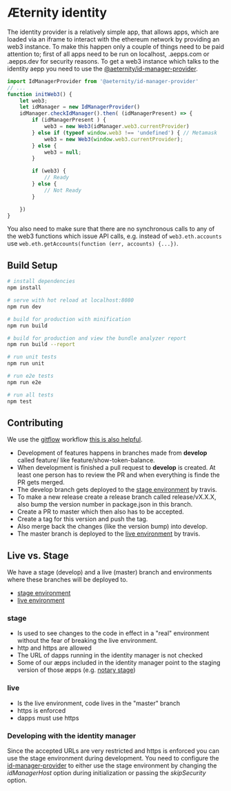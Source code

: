 # Æternity identity

The identity provider is a relatively simple app, that allows apps, which are loaded
via an iframe to interact with the ethereum network by providing an web3 instance.
To make this happen only a couple of things need to be paid attention to; first of
all apps need to be run on localhost, <subdomain>.aepps.com or <subdomain>.aepps.dev
for security reasons. To get a web3 instance which talks to the identity aepp you
need to use the [@aeternity/id-manager-provider](https://www.npmjs.com/package/@aeternity/id-manager-provider/).

```javascript
import IdManagerProvider from '@aeternity/id-manager-provider'
// ...
function initWeb3() {
    let web3;
    let idManager = new IdManagerProvider()
    idManager.checkIdManager().then( (idManagerPresent) => {
        if (idManagerPresent ) {
            web3 = new Web3(idManager.web3.currentProvider)
        } else if (typeof window.web3 !== 'undefined') { // Metamask
            web3 = new Web3(window.web3.currentProvider);
        } else {
            web3 = null;
        }

        if (web3) {
            // Ready
        } else {
            // Not Ready
        }

    })
}
```

You also need to make sure that there are no synchronous calls to any of the web3
functions which issue API calls, e.g. instead of `web3.eth.accounts` use `web.eth.getAccounts(function (err, accounts) {...})`.

## Build Setup

``` bash
# install dependencies
npm install

# serve with hot reload at localhost:8080
npm run dev

# build for production with minification
npm run build

# build for production and view the bundle analyzer report
npm run build --report

# run unit tests
npm run unit

# run e2e tests
npm run e2e

# run all tests
npm test
```

## Contributing

We use the [gitflow](https://danielkummer.github.io/git-flow-cheatsheet/) workflow [this is also helpful](https://gist.github.com/JamesMGreene/cdd0ac49f90c987e45ac).
* Development of features happens in branches made from **develop** called feature/<the-feature> like feature/show-token-balance.
* When development is finished a pull request to **develop** is created. At least one person has to review the PR and when everything is finde the PR gets merged.
* The develop branch gets deployed to the [stage environment](https://stage-identity.aepps.com) by travis.
* To make a new release create a release branch called release/vX.X.X, also bump the version number in package.json in this branch.
* Create a PR to master which then also has to be accepted.
* Create a tag for this version and push the tag.
* Also merge back the changes (like the version bump) into develop.
* The master branch is deployed to the [live environment](https://identity.aepps.com) by travis.

## Live vs. Stage

We have a stage (develop) and a live (master) branch and environments where these branches will be deployed to.
* [stage environment](https://stage-identity.aepps.com)
* [live environment](http://stage-identity.aepps.com)

### stage
* Is used to see changes to the code in effect in a "real" environment without the fear of breaking the live environment.
* http and https are allowed
* The URL of dapps running in the identity manager is not checked
* Some of our æpps included in the identity manager point to the staging version of those æpps (e.g. [notary stage](https://stage-notary.aepps.com))

### live
* Is the live environment, code lives in the "master" branch
* https is enforced
* dapps must use https

### Developing with the identity manager

Since the accepted URLs are very restricted and https is enforced you can use the stage environment during development. You need to configure the [id-manager-provider](https://www.npmjs.com/package/@aeternity/id-manager-provider/) to either use the stage environment by changing the *idManagerHost* option during initialization or passing the *skipSecurity* option.
